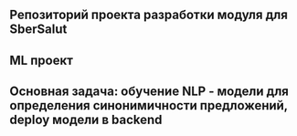 ## Репозиторий проекта разработки модуля для SberSalut
## ML проект 
## Основная задача: обучение NLP - модели для определения синонимичности предложений, deploy модели в backend